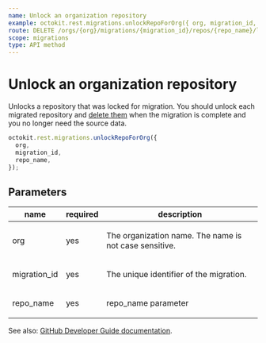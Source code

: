 ```yaml
---
name: Unlock an organization repository
example: octokit.rest.migrations.unlockRepoForOrg({ org, migration_id, repo_name })
route: DELETE /orgs/{org}/migrations/{migration_id}/repos/{repo_name}/lock
scope: migrations
type: API method
---
```


# Unlock an organization repository

Unlocks a repository that was locked for migration. You should unlock each migrated repository and [delete them](https://docs.github.com/enterprise-cloud@latest//rest/reference/repos#delete-a-repository) when the migration is complete and you no longer need the source data.

```js
octokit.rest.migrations.unlockRepoForOrg({
  org,
  migration_id,
  repo_name,
});
```

## Parameters

<table>
  <thead>
    <tr>
      <th>name</th>
      <th>required</th>
      <th>description</th>
    </tr>
  </thead>
  <tbody>
    <tr><td>org</td><td>yes</td><td>

The organization name. The name is not case sensitive.

</td></tr>
<tr><td>migration_id</td><td>yes</td><td>

The unique identifier of the migration.

</td></tr>
<tr><td>repo_name</td><td>yes</td><td>

repo_name parameter

</td></tr>
  </tbody>
</table>

See also: [GitHub Developer Guide documentation](https://docs.github.com/enterprise-cloud@latest//rest/reference/migrations#unlock-an-organization-repository).
